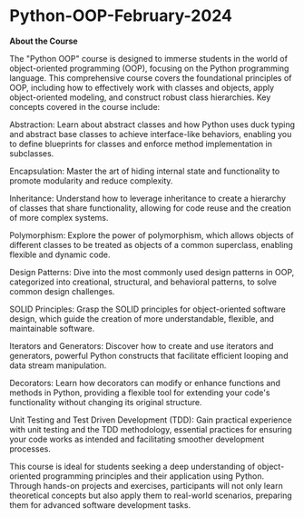 # Python-OOP-February-2024

**About the Course**

The "Python OOP" course is designed to immerse students in the world of object-oriented programming (OOP), focusing on the Python programming language. This comprehensive course covers the foundational principles of OOP, including how to effectively work with classes and objects, apply object-oriented modeling, and construct robust class hierarchies. Key concepts covered in the course include:

Abstraction: Learn about abstract classes and how Python uses duck typing and abstract base classes to achieve interface-like behaviors, enabling you to define blueprints for classes and enforce method implementation in subclasses.

Encapsulation: Master the art of hiding internal state and functionality to promote modularity and reduce complexity.

Inheritance: Understand how to leverage inheritance to create a hierarchy of classes that share functionality, allowing for code reuse and the creation of more complex systems.

Polymorphism: Explore the power of polymorphism, which allows objects of different classes to be treated as objects of a common superclass, enabling flexible and dynamic code.

Design Patterns: Dive into the most commonly used design patterns in OOP, categorized into creational, structural, and behavioral patterns, to solve common design challenges.

SOLID Principles: Grasp the SOLID principles for object-oriented software design, which guide the creation of more understandable, flexible, and maintainable software.

Iterators and Generators: Discover how to create and use iterators and generators, powerful Python constructs that facilitate efficient looping and data stream manipulation.

Decorators: Learn how decorators can modify or enhance functions and methods in Python, providing a flexible tool for extending your code's functionality without changing its original structure.

Unit Testing and Test Driven Development (TDD): Gain practical experience with unit testing and the TDD methodology, essential practices for ensuring your code works as intended and facilitating smoother development processes.

This course is ideal for students seeking a deep understanding of object-oriented programming principles and their application using Python. Through hands-on projects and exercises, participants will not only learn theoretical concepts but also apply them to real-world scenarios, preparing them for advanced software development tasks.
